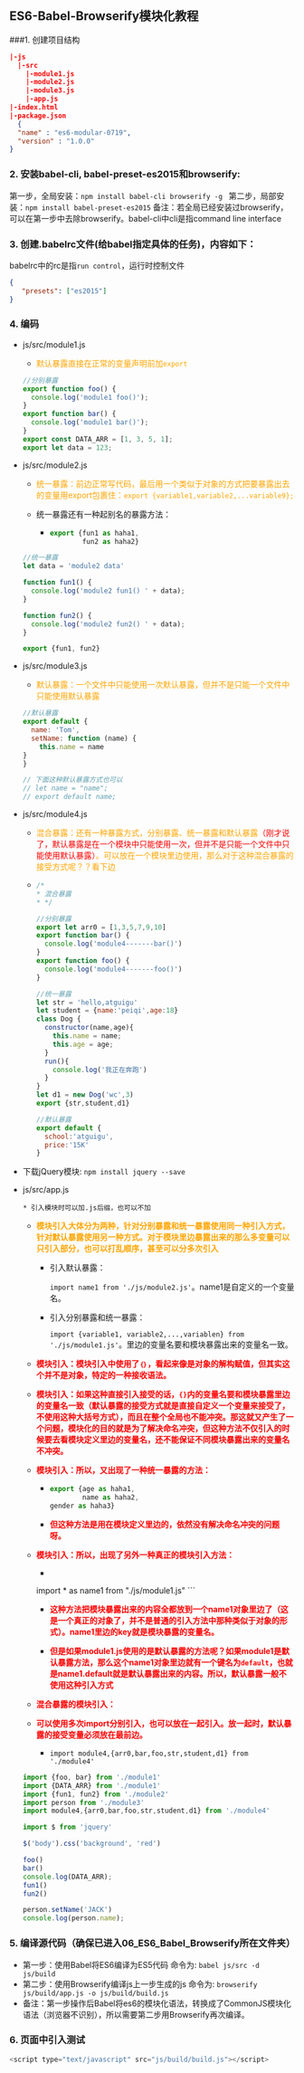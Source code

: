 ## ES6-Babel-Browserify模块化教程

###1. 创建项目结构
  ```json
  |-js
    |-src
      |-module1.js
      |-module2.js
      |-module3.js
      |-app.js
  |-index.html
  |-package.json
    {
    "name" : "es6-modular-0719",
    "version" : "1.0.0"
  }
  ```

### 2. 安装babel-cli, babel-preset-es2015和browserify:
第一步，全局安装：```npm install babel-cli browserify -g ```
第二步，局部安装：```npm install babel-preset-es2015``` 
备注：若全局已经安装过browserify，可以在第一步中去除browserify。babel-cli中cli是指command line interface

### 3. 创建.babelrc文件(给babel指定具体的任务)，内容如下：

babelrc中的rc是指``run control``，运行时控制文件

```json
{
   "presets": ["es2015"]
}
```

### 4. 编码
  * js/src/module1.js
    
      * <span style="color:orange">默认暴露直接在正常的变量声明前加``export``</span>
      
    ```js
    //分别暴露
    export function foo() {
      console.log('module1 foo()');
    }
    export function bar() {
      console.log('module1 bar()');
    }
    export const DATA_ARR = [1, 3, 5, 1];
    export let data = 123;
    ```
    
  * js/src/module2.js  
    
      * <span style="color:orange">统一暴露：前边正常写代码，最后用一个类似于对象的方式把要暴露出去的变量用export包裹住：``export {variable1,variable2,...variable9};``</span>
      
      * 统一暴露还有一种起别名的暴露方法：
      
          * ```js
            export {fun1 as haha1,
            		fun2 as haha2}
            ```
        
    ```js
    //统一暴露
    let data = 'module2 data'
    
    function fun1() {
      console.log('module2 fun1() ' + data);
    }
    
    function fun2() {
      console.log('module2 fun2() ' + data);
    }
    
    export {fun1, fun2}
    ```
    
  * js/src/module3.js
    
      * <span style="color:orange">默认暴露：一个文件中只能使用一次默认暴露，但并不是只能一个文件中只能使用默认暴露</span>
      
    ```js
    //默认暴露
    export default {
      name: 'Tom',
      setName: function (name) {
        this.name = name
    }
    }
    
    // 下面这种默认暴露方式也可以
    // let name = "name";
    // export default name;
    ```
    
  * js/src/module4.js
  
    * <span style="color:orange">混合暴露：还有一种暴露方式，分别暴露、统一暴露和默认暴露<span style="color:red">（刚才说了，默认暴露是在一个模块中只能使用一次，但并不是只能一个文件中只能使用默认暴露）</span>。可以放在一个模块里边使用，那么对于这种混合暴露的接受方式呢？？看下边</span>
    
    * ```js
      /*
      * 混合暴露
      * */
      
      //分别暴露
      export let arr0 = [1,3,5,7,9,10]
      export function bar() {
        console.log('module4-------bar()')
      }
      export function foo() {
        console.log('module4-------foo()')
      }
      
      //统一暴露
      let str = 'hello,atguigu'
      let student = {name:'peiqi',age:18}
      class Dog {
        constructor(name,age){
          this.name = name;
          this.age = age;
        }
        run(){
          console.log('我正在奔跑')
        }
      }
      let d1 = new Dog('wc',3)
      export {str,student,d1}
      
      //默认暴露
      export default {
        school:'atguigu',
        price:'15K'
      }
      ```
  
  * 下载jQuery模块: ```npm install jquery --save```
  
  * js/src/app.js

        * 引入模块时可以加.js后缀，也可以不加

      * <span style="color:orange;font-weight:bold">模块引入大体分为两种，针对分别暴露和统一暴露使用同一种引入方式，针对默认暴露使用另一种方式。对于模块里边暴露出来的那么多变量可以只引入部分，也可以打乱顺序，甚至可以分多次引入</span>

          * 引入默认暴露：

            `` import name1 from './js/module2.js' ``。name1是自定义的一个变量名。

          * 引入分别暴露和统一暴露：

            ``import {variable1, variable2,...,variablen} from './js/module1.js'``。里边的变量名要和模块暴露出来的变量名一致。

      * <span style="color:red;font-weight:bold">模块引入：模块引入中使用了``｛｝``，看起来像是对象的解构赋值，但其实这个并不是对象，特定的一种接收语法。</span>

      * <span style="color:red;font-weight:bold">模块引入：如果这种直接引入接受的话，``{}``内的变量名要和模块暴露里边的变量名一致（默认暴露的接受方式就是直接自定义一个变量来接受了，不使用这种大括号方式），而且在整个全局也不能冲突。那这就又产生了一个问题，模块化的目的就是为了解决命名冲突，但这种方法不仅引入的时候要去看模块定义里边的变量名，还不能保证不同模块暴露出来的变量名不冲突。</span>

      * <span style="color:red;font-weight:bold">模块引入：所以，又出现了一种统一暴露的方法：</span>
      
          * ```js
            export {age as haha1,
            		name as haha2,
      		gender as haha3}
            ```

        * <span style="color:red;font-weight:bold">但这种方法是用在模块定义里边的，依然没有解决命名冲突的问题呀。</span>

    * <span style="color:red;font-weight:bold">模块引入：所以，出现了另外一种真正的模块引入方法：</span>
    
        * ```js
        import * as name1 from "./js/module1.js"
            ```

        * <span style="color:red;font-weight:bold">这种方法把模块暴露出来的内容全都放到一个name1对象里边了（这是一个真正的对象了，并不是普通的引入方法中那种类似于对象的形式）。name1里边的key就是模块暴露的变量名。</span>

        * <span style="color:red;font-weight:bold">但是如果module1.js使用的是默认暴露的方法呢？如果module1是默认暴露方法，那么这个name1对象里边就有一个键名为``default``，也就是name1.default就是默认暴露出来的内容。所以，默认暴露一般不使用这种引入方式</span>

    * <span style="color:red;font-weight:bold">混合暴露的模块引入：</span>
    
    * <span style="color:red;font-weight:bold">可以使用多次import分别引入，也可以放在一起引入。放一起时，默认暴露的接受变量必须放在最前边。</span>
        * ```import module4,{arr0,bar,foo,str,student,d1} from './module4' ```
    
    ```js
    import {foo, bar} from './module1'
    import {DATA_ARR} from './module1'
    import {fun1, fun2} from './module2'
    import person from './module3'
    import module4,{arr0,bar,foo,str,student,d1} from './module4' 
    
    import $ from 'jquery'
    
    $('body').css('background', 'red')
    
    foo()
    bar()
    console.log(DATA_ARR);
    fun1()
    fun2()
    
    person.setName('JACK')
    console.log(person.name);
    ```

### 5. 编译源代码（确保已进入06_ES6_Babel_Browserify所在文件夹）
  * 第一步：使用Babel将ES6编译为ES5代码
            命令为: ```babel js/src -d js/build```
  * 第二步：使用Browserify编译js上一步生成的js
            命令为: ```browserify js/build/app.js -o js/build/build.js```
  * 备注：第一步操作后Babel将es6的模块化语法，转换成了CommonJS模块化语法（浏览器不识别），所以需要第二步用Browserify再次编译。

### 6. 页面中引入测试
  ```js
  <script type="text/javascript" src="js/build/build.js"></script>
  ```

